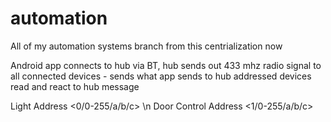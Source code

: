 # automation
All of my automation systems branch from this centrialization now

Android app connects to hub via BT,
hub sends out 433 mhz radio signal to all connected devices - sends what app sends to hub
addressed devices read and react to hub message

Light Address <0/0-255/a/b/c> \n
Door Control Address <1/0-255/a/b/c>
